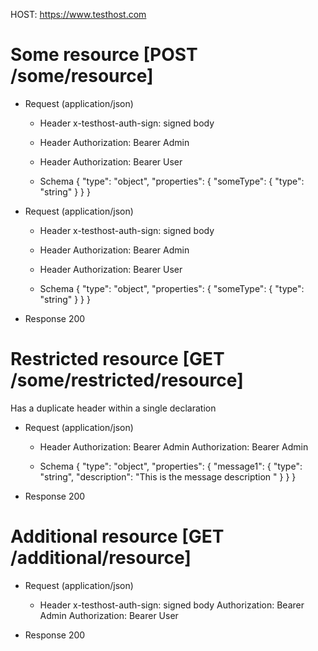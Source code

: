 HOST: https://www.testhost.com

# Some resource [POST /some/resource]
+ Request (application/json)
    + Header
        x-testhost-auth-sign: signed body

    + Header
        Authorization: Bearer Admin
    
    + Header
        Authorization: Bearer User
    
     + Schema
        {
            "type": "object",
            "properties": {
                "someType": {
                    "type": "string"
                }
            }
        }

+ Request (application/json)
    + Header
        x-testhost-auth-sign: signed body

    + Header
        Authorization: Bearer Admin
    
    + Header
        Authorization: Bearer User

   + Schema
        {
            "type": "object",
            "properties": {
                "someType": {
                    "type": "string"
                }
            }
        }

+ Response 200


# Restricted resource [GET /some/restricted/resource]
Has a duplicate header within a single declaration
+ Request (application/json)
    + Header
        Authorization: Bearer Admin
        Authorization: Bearer Admin

    + Schema
        {
            "type": "object",
            "properties": {
                "message1": {
                    "type": "string",
                    "description": "This is the message description "
                }
            }
        }

+ Response 200

# Additional resource [GET /additional/resource]
+ Request (application/json)
    + Header
        x-testhost-auth-sign: signed body
        Authorization: Bearer Admin
        Authorization: Bearer User

+ Response 200